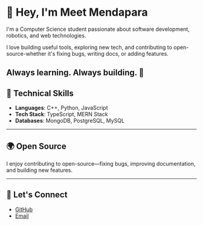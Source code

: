 # 👋 Hey, I'm Meet Mendapara

I'm a Computer Science student passionate about software development, robotics, and web technologies.

I love building useful tools, exploring new tech, and contributing to open-source-whether it's fixing bugs, writing docs, or adding features.

**Always learning. Always building. 🚀**
---

## 🚀 Technical Skills

- **Languages**: C++, Python, JavaScript  
- **Tech Stack**: TypeScript, MERN Stack  
- **Databases**: MongoDB, PostgreSQL, MySQL

---

## 🌍 Open Source

I enjoy contributing to open-source—fixing bugs, improving documentation, and building new features.

---

## 🤝 Let's Connect

- [GitHub](https://github.com/Meetmendapara09)  
- [Email](mailto:meetmendapara09@gmail.com)

